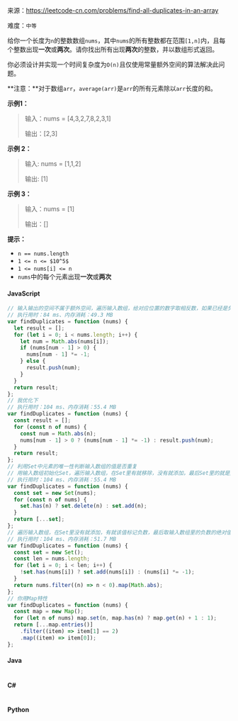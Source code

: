 来源：<https://leetcode-cn.com/problems/find-all-duplicates-in-an-array>

难度：`中等`

给你一个长度为`n`的整数数组`nums`，其中`nums`的所有整数都在范围`[1,n]`内，且每个整数出现**一次**或**两次**。请你找出所有出现**两次**的整数，并以数组形式返回。

你必须设计并实现一个时间复杂度为`O(n)`且仅使用常量额外空间的算法解决此问题。

**注意：**对于数组`arr`，`average(arr)`是`arr`的所有元素除以`arr`长度的和。

**示例1：**

> 输入：nums = [4,3,2,7,8,2,3,1]
>
> 输出：[2,3]

**示例 2：**

> 输入: nums = [1,1,2]
>
> 输出: [1]

**示例 3：**

> 输入：nums = [1]
>
> 输出：[]

**提示：**

- `n == nums.length`
- `1 <= n <= $10^5$`
- `1 <= nums[i] <= n`
- `nums`中的每个元素出现**一次**或**两次**

<!-- tabs:start -->

#### **JavaScript**

```javascript
// 输入输出的空间不属于额外空间，遍历输入数组，给对应位置的数字取相反数，如果已经是负数，说明前面已经出现过，直接放入输出数组。
// 执行用时：84 ms、内存消耗：49.3 MB
var findDuplicates = function (nums) {
  let result = [];
  for (let i = 0; i < nums.length; i++) {
    let num = Math.abs(nums[i]);
    if (nums[num - 1] > 0) {
      nums[num - 1] *= -1;
    } else {
      result.push(num);
    }
  }
  return result;
};
// 我优化下
// 执行用时：104 ms、内存消耗：55.4 MB
var findDuplicates = function (nums) {
  const result = [];
  for (const n of nums) {
    const num = Math.abs(n);
    nums[num - 1] > 0 ? (nums[num - 1] *= -1) : result.push(num);
  }
  return result;
};
// 利用Set中元素的唯一性判断输入数组的值是否重复
// 用输入数组初始化Set，遍历输入数组，在Set里有就移除，没有就添加，最后Set里的就是重复的
// 执行用时：104 ms、内存消耗：55.4 MB
var findDuplicates = function (nums) {
  const set = new Set(nums);
  for (const n of nums) {
    set.has(n) ? set.delete(n) : set.add(n);
  }
  return [...set];
};
// 遍历输入数组，在Set里没有就添加，有就该值标记负数，最后取输入数组里的负数的绝对值
// 执行用时：104 ms、内存消耗：51.7 MB
var findDuplicates = function (nums) {
  const set = new Set();
  const len = nums.length;
  for (let i = 0; i < len; i++) {
    !set.has(nums[i]) ? set.add(nums[i]) : (nums[i] *= -1);
  }
  return nums.filter((n) => n < 0).map(Math.abs);
};
// 你用Map特性
var findDuplicates = function (nums) {
  const map = new Map();
  for (let n of nums) map.set(n, map.has(n) ? map.get(n) + 1 : 1);
  return [...map.entries()]
    .filter((item) => item[1] == 2)
    .map((item) => item[0]);
};
```

#### **Java**

```java

```

#### **C#**

```cs

```

#### **Python**

```python

```

<!-- tabs:end -->
